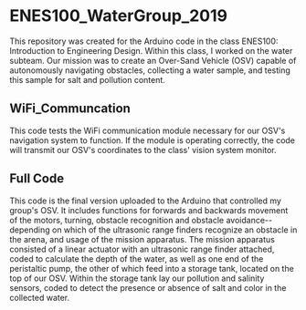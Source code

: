 # ENES100_WaterGroup_2019
This repository was created for the Arduino code in the class ENES100: Introduction to Engineering Design. Within this class, 
I worked on the water subteam. Our mission was to create an Over-Sand Vehicle (OSV) capable of autonomously navigating obstacles,
collecting a water sample, and testing this sample for salt and pollution content.

## WiFi_Communcation
This code tests the WiFi communication module necessary for our OSV's navigation system to function. If the module is operating correctly,
the code will transmit our OSV's coordinates to the class' vision system monitor.

## Full Code
This code is the final version uploaded to the Arduino that controlled my group's OSV. It includes functions for forwards and backwards 
movement of the motors, turning, obstacle recognition and obstacle avoidance--depending on which of the ultrasonic range finders recognize
an obstacle in the arena, and usage of the mission apparatus. The mission apparatus consisted of a linear actuator with an ultrasonic 
range finder attached, coded to calculate the depth of the water, as well as one end of the peristaltic pump, the other of which feed into 
a storage tank, located on the top of our OSV. Within the storage tank lay our pollution and salinity sensors, coded to detect the 
presence or absence of salt and color in the collected water.
